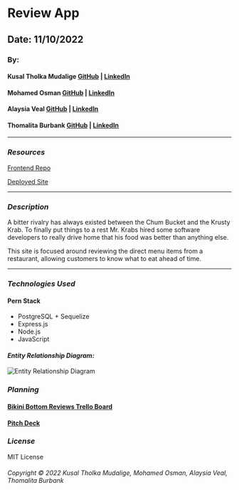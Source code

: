 # Review App

<!-- ![](https://) -->

## Date: 11/10/2022

### By:

#### Kusal Tholka Mudalige [GitHub](https://github.com/aizealawin) | [LinkedIn](https://www.linkedin.com/in/ktmudalige/)

#### Mohamed Osman [GitHub](https://github.com/MohamedOsman15) | [LinkedIn](https://www.linkedin.com/in/mohamed-aosman/)

#### Alaysia Veal [GitHub](https://github.com/AlaysiaVeal) | [LinkedIn](https://www.linkedin.com/in/alaysia-veal/)

#### Thomalita Burbank [GitHub](https://github.com/thomalita) | [LinkedIn](https://www.linkedin.com/in/thomalita-burbank/)

---

### **_Resources_**

[Frontend Repo](https://github.com/thomalita/bikini-bottom-reviews)

[Deployed Site](https://google.com)

---

### **_Description_**

A bitter rivalry has always existed between the Chum Bucket and the Krusty Krab. To finally put things to a rest Mr. Krabs hired some software developers to really drive home that his food was better than anything else.

This site is focused around reviewing the direct menu items from a restaurant, allowing customers to know what to eat ahead of time.

---

### **_Technologies Used_**

#### Pern Stack

- PostgreSQL + Sequelize
- Express.js
- Node.js
- JavaScript

#### **_Entity Relationship Diagram:_**

![Entity Relationship Diagram](https://i.imgur.com/ECoO9QA.jpeg 'Entity Relationship Diagram')

### **_Planning_**

#### [Bikini Bottom Reviews Trello Board](https://trello.com/b/Q1r3U2MG/gp3-foodie-review)

#### [Pitch Deck](https://docs.google.com/presentation/d/1UVWUNiWccwSNQ4Vs323jw1rcyUkn_TYMRM0NY0Mq9P0/edit?usp=sharing)

### **_License_**

MIT License

###### Copyright &copy; 2022 Kusal Tholka Mudalige, Mohamed Osman, Alaysia Veal, Thomalita Burbank
